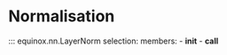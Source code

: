 # Normalisation

::: equinox.nn.LayerNorm
    selection:
        members:
            - __init__
            - __call__
